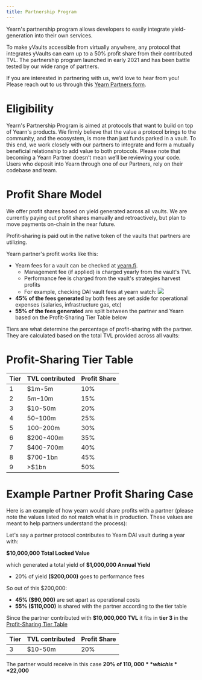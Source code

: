 ```yaml
---
title: Partnership Program
---
```


Yearn's partnership program allows developers to easily integrate yield-generation into their own services.

To make yVaults accessible from virtually anywhere, any protocol that integrates yVaults can earn up to a 50% profit share from their contributed TVL. The partnership program launched in early 2021 and has been battle tested by our wide range of partners. 

If you are interested in partnering with us, we’d love to hear from you! Please reach out to us through this [Yearn Partners form](https://yearnfinance.typeform.com/to/uP7xOJUN).

# Eligibility

Yearn's Partnership Program is aimed at protocols that want to build on top of Yearn's products. We firmly believe that the value a protocol brings to the community, and the ecosystem, is more than just funds parked in a vault. To this end, we work closely with our partners to integrate and form a mutually beneficial relationship to add value to both protocols. Please note that becoming a Yearn Partner doesn’t mean we’ll be reviewing your code. Users who deposit into Yearn through one of our Partners, rely on their codebase and team.


# Profit Share Model

We offer profit shares based on yield generated across all vaults. We are currently paying out profit shares manually and retroactively, but plan to move payments on-chain in the near future.

Profit-sharing is paid out in the native token of the vaults that partners are utilizing.

Yearn partner's profit works like this:
* Yearn fees for a vault can be checked at [yearn.fi](https://yearn.fi).
    * Management fee (if applied) is charged yearly from the vault's TVL
    * Performance fee is charged from the vault's strategies harvest profits
    * For example, checking DAI vault fees at yearn watch: ![](https://i.imgur.com/Ok6hfVJ.png)
* **45% of the fees generated** by both fees are set aside for operational expenses (salaries, infrastructure gas, etc)
* **55% of the fees generated** are split between the partner and Yearn based on the Profit-Sharing Tier Table below

Tiers are what determine the percentage of profit-sharing with the partner. They are calculated based on the total TVL provided across all vaults:

# Profit-Sharing Tier Table

| Tier | TVL contributed | Profit Share |
| -------- | -------- | -------- |
| 1     | $1m-5m     | 10%     |
| 2     | $5m-$10m     | 15%     |
| 3     | $10-50m     | 20%     |
| 4     | $50-$100m     | 25%     |
| 5     | $100-$200m     | 30%     |
| 6     | $200-400m     | 35%     |
| 7     | $400-700m     | 40%     |
| 8     | $700-1bn     | 45%     |
| 9     | >$1bn     | 50%     |

# Example Partner Profit Sharing Case

Here is an example of how yearn would share profits with a partner (please note the values listed do not match what is in production. These values are meant to help partners understand the process):

Let's say a partner protocol contributes to Yearn DAI vault during a year with:

**$10,000,000 Total Locked Value**

which generated a total yield of **$1,000,000 Annual Yield**

- 20% of yield **($200,000)** goes to performance fees

So out of this $200,000:

* **45% ($90,000)** are set apart as operational costs
* **55% ($110,000)** is shared with the partner according to the tier table

Since the partner contributed with **$10,000,000 TVL** it fits in **tier 3** in the [Profit-Sharing Tier Table](#Profit-Sharing-Tier-Table)

| Tier | TVL contributed | Profit Share |
| -------- | -------- | -------- |
| 3     | $10-50m     | 20%     |

The partner would receive in this case **20% of $110,000** which is **$22,000**

